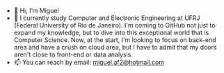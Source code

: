 - 👋 Hi, I’m Miguel
- 👀 I currently study Computer and Electronic Engineering at UFRJ (Federal University of Rio de Janeiro). 
    I'm coming to GitHub not just to expand my knowledge, but to dive into this exceptional world that is Computer Science.
    Now, at the start, I'm looking to focus on back-end area and have a crush on cloud area, but I have to admit that my doors aren't close to front-end or data analysis.
- 📫 You can reach by email: miguel.af2@hotmail.com
